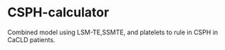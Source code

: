 # CSPH-calculator
Combined model using LSM-TE,SSMTE, and platelets to rule in CSPH in CaCLD patients.
